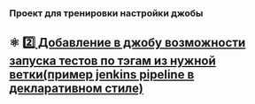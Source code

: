 ### Проект для тренировки настройки джобы
## :atom_symbol: [ :two: Добавление в джобу возможности запуска тестов по тэгам из нужной ветки(пример jenkins pipeline в декларативном стиле)](https://github.com/valentina810/ci-cd/blob/main/chapters/2/setting_up_running_tests_by_tags.md)
